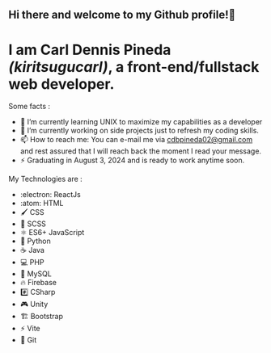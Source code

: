 ## Hi there and welcome to my Github profile!👋

# I am __Carl Dennis Pineda__ *(kiritsugucarl)*, a front-end/fullstack web developer. 

Some facts : 
- 🌱 I’m currently learning UNIX to maximize my capabilities as a developer
- 🔭 I’m currently working on side projects just to refresh my coding skills.
-  📫 How to reach me: You can e-mail me via cdbpineda02@gmail.com and rest assured that I will reach back the moment I read your message.
-  ⚡ Graduating in August 3, 2024 and is ready to work anytime soon.

My Technologies are : 
- :electron: ReactJs
- :atom: HTML
- 🖌️ CSS
- 🎨 SCSS
- ⚛️ ES6+ JavaScript
- 🐍 Python
- ☕ Java
- 💻 PHP
- 📄 MySQL
- 🔥 Firebase
- #️⃣ CSharp
- 🎮 Unity
- 🏗️ Bootstrap
- ⚡ Vite
- 🧠 Git

<!--
**kiritsugucarl/kiritsugucarl** is a ✨ _special_ ✨ repository because its `README.md` (this file) appears on your GitHub profile.

Here are some ideas to get you started:

- 🔭 I’m currently working on ...
- 🌱 I’m currently learning ...
- 👯 I’m looking to collaborate on ...
- 🤔 I’m looking for help with ...
- 💬 Ask me about ...
- 📫 How to reach me: ...
- 😄 Pronouns: ...
- ⚡ Fun fact: ...
-->
